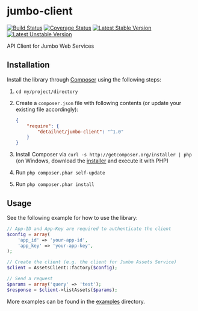 # jumbo-client

[![Build Status](https://travis-ci.org/detailnet/jumbo-client.svg?branch=master)](https://travis-ci.org/detailnet/jumbo-client)
[![Coverage Status](https://img.shields.io/coveralls/detailnet/jumbo-client.svg)](https://coveralls.io/r/detailnet/jumbo-client)
[![Latest Stable Version](https://poser.pugx.org/detailnet/jumbo-client/v/stable.svg)](https://packagist.org/packages/detailnet/jumbo-client)
[![Latest Unstable Version](https://poser.pugx.org/detailnet/jumbo-client/v/unstable.svg)](https://packagist.org/packages/detailnet/jumbo-client)

API Client for Jumbo Web Services

## Installation
Install the library through [Composer](http://getcomposer.org/) using the following steps:

  1. `cd my/project/directory`
  
  2. Create a `composer.json` file with following contents (or update your existing file accordingly):

     ```json
     {
         "require": {
             "detailnet/jumbo-client": "^1.0"
         }
     }
     ```
  3. Install Composer via `curl -s http://getcomposer.org/installer | php` (on Windows, download
     the [installer](http://getcomposer.org/installer) and execute it with PHP)
     
  4. Run `php composer.phar self-update`
     
  5. Run `php composer.phar install`

## Usage

See the following example for how to use the library:

```php
// App-ID and App-Key are required to authenticate the client
$config = array(
    'app_id' => 'your-app-id',
    'app_key' => 'your-app-key',
);

// Create the client (e.g. the client for Jumbo Assets Service)
$client = AssetsClient::factory($config);

// Send a request
$params = array('query' => 'test');
$response = $client->listAssets($params);
```

More examples can be found in the [examples](examples) directory.
